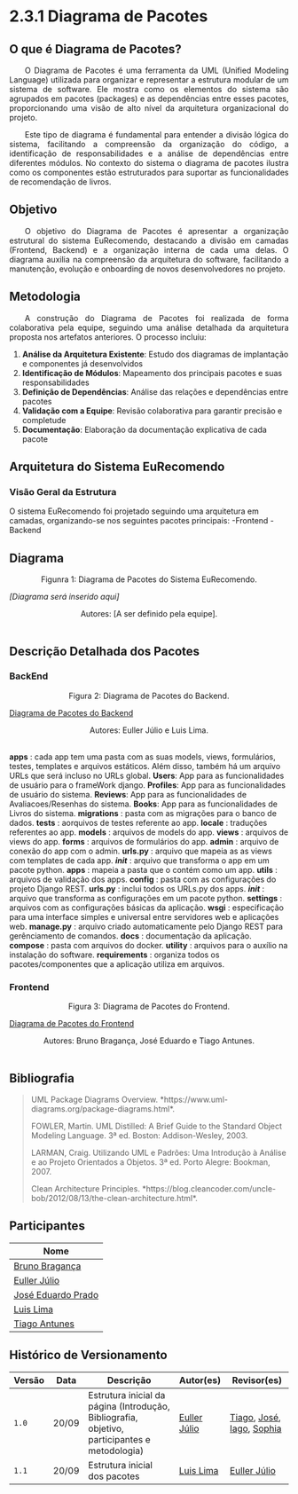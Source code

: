 # 2.3.1 Diagrama de Pacotes

## O que é Diagrama de Pacotes?

<p align="justify"> &emsp;&emsp;O Diagrama de Pacotes é uma ferramenta da UML (Unified Modeling Language) utilizada para organizar e representar a estrutura modular de um sistema de software. Ele mostra como os elementos do sistema são agrupados em pacotes (packages) e as dependências entre esses pacotes, proporcionando uma visão de alto nível da arquitetura organizacional do projeto.</p>

<p align="justify"> &emsp;&emsp;Este tipo de diagrama é fundamental para entender a divisão lógica do sistema, facilitando a compreensão da organização do código, a identificação de responsabilidades e a análise de dependências entre diferentes módulos. No contexto do sistema o diagrama de pacotes ilustra como os componentes estão estruturados para suportar as funcionalidades de recomendação de livros.</p>

## Objetivo

<p align="justify"> &emsp;&emsp;O objetivo do Diagrama de Pacotes é apresentar a organização estrutural do sistema EuRecomendo, destacando a divisão em camadas (Frontend, Backend) e a organização interna de cada uma delas. O diagrama auxilia na compreensão da arquitetura do software, facilitando a manutenção, evolução e onboarding de novos desenvolvedores no projeto.</p>

## Metodologia

<p align="justify"> &emsp;&emsp;A construção do Diagrama de Pacotes foi realizada de forma colaborativa pela equipe, seguindo uma análise detalhada da arquitetura proposta nos artefatos anteriores. O processo incluiu:</p>

1. **Análise da Arquitetura Existente**: Estudo dos diagramas de implantação e componentes já desenvolvidos
2. **Identificação de Módulos**: Mapeamento dos principais pacotes e suas responsabilidades
3. **Definição de Dependências**: Análise das relações e dependências entre pacotes
4. **Validação com a Equipe**: Revisão colaborativa para garantir precisão e completude
5. **Documentação**: Elaboração da documentação explicativa de cada pacote

## Arquitetura do Sistema EuRecomendo

### Visão Geral da Estrutura

O sistema EuRecomendo foi projetado seguindo uma arquitetura em camadas, organizando-se nos seguintes pacotes principais:
  -Frontend
  -Backend

## Diagrama

<center>Figunra 1: Diagrama de Pacotes do Sistema EuRecomendo.</center>

*[Diagrama será inserido aqui]*

<center>Autores: [A ser definido pela equipe]. </center>
<br>

## Descrição Detalhada dos Pacotes

### BackEnd

<center>Figura 2: Diagrama de Pacotes do Backend.</center>

[Diagrama de Pacotes do Backend]()

<center>Autores: Euller Júlio e Luis Lima. </center>
<br>

**apps** : cada app tem uma pasta com as suas models, views, formulários, testes, templates e arquivos estáticos. Além disso, também há um arquivo URLs que será incluso no URLs global.
**Users**: App para as funcionalidades de usuário para o frameWork django.
**Profiles**: App para as funcionalidades de usuário do sistema.
**Reviews**: App para as funcionalidades de Avaliacoes/Resenhas do sistema.
**Books**: App para as funcionalidades de Livros do sistema.
**migrations** : pasta com as migrações para o banco de dados.
**tests** : aorquivos de testes referente ao app.
**locale** : traduções referentes ao app.
**models** : arquivos de models do app.
**views** : arquivos de views do app.
**forms** : arquivos de formulários do app.
**admin** : arquivo de conexão do app com o admin.
**urls.py** : arquivo que mapeia as as views com templates de cada app.
**_init_** : arquivo que transforma o app em um pacote python.
**apps** : mapeia a pasta que o contém como um app.
**utils** : arquivos de validação dos apps.
**config** : pasta com as configurações do projeto Django REST.
**urls.py** : inclui todos os URLs.py dos apps.
**_init_** : arquivo que transforma as configurações em um pacote python.
**settings** : arquivos com as configurações básicas da aplicação.
**wsgi** : especificação para uma interface simples e universal entre servidores web e aplicações web.
**manage.py** : arquivo criado automaticamente pelo Django REST para gerênciamento de comandos.
**docs** : documentação da aplicação.
**compose** : pasta com arquivos do docker.
**utility** : arquivos para o auxílio na instalação do software.
**requirements** : organiza todos os pacotes/componentes que a aplicação utiliza em arquivos.

### Frontend

<center>Figura 3: Diagrama de Pacotes do Frontend.</center>

[Diagrama de Pacotes do Frontend]()

<center>Autores: Bruno Bragança, José Eduardo e Tiago Antunes. </center>
<br>



## Bibliografia

> <p id="1">UML Package Diagrams Overview. *https://www.uml-diagrams.org/package-diagrams.html*.</p>
> <p id="2">FOWLER, Martin. UML Distilled: A Brief Guide to the Standard Object Modeling Language. 3ª ed. Boston: Addison-Wesley, 2003.</p>
> <p id="3">LARMAN, Craig. Utilizando UML e Padrões: Uma Introdução à Análise e ao Projeto Orientados a Objetos. 3ª ed. Porto Alegre: Bookman, 2007.</p>
> <p id="4">Clean Architecture Principles. *https://blog.cleancoder.com/uncle-bob/2012/08/13/the-clean-architecture.html*.</p>

## Participantes

| Nome                      |
|---------------------------|
| [Bruno Bragança](https://github.com/BrunoBReis) |
| [Euller Júlio](https://github.com/Potatoyz908)  |
| [José Eduardo Prado](https://github.com/jevprado) |
| [Luis Lima](https://github.com/luidooo) |
| [Tiago Antunes](https://github.com/TiagoBalieiro) | 


## Histórico de Versionamento

| Versão | Data  | Descrição | Autor(es) | Revisor(es) |
|--------|-------|-----------|-----------|-------------|
|  `1.0` | 20/09 | Estrutura inicial da página (Introdução, Bibliografia, objetivo, participantes e metodologia) | [Euller Júlio](https://github.com/Potatoyz908) | [Tiago](https://github.com/TiagoBalieiro), [José](https://github.com/jevprado), [Iago](https://github.com/iagorrr), [Sophia](https://github.com/Sophiassilva)  |
|  `1.1` | 20/09 | Estrutura inicial dos pacotes | [Luis Lima](https://github.com/luidooo) | [Euller Júlio](https://github.com/Potatoyz908) |
